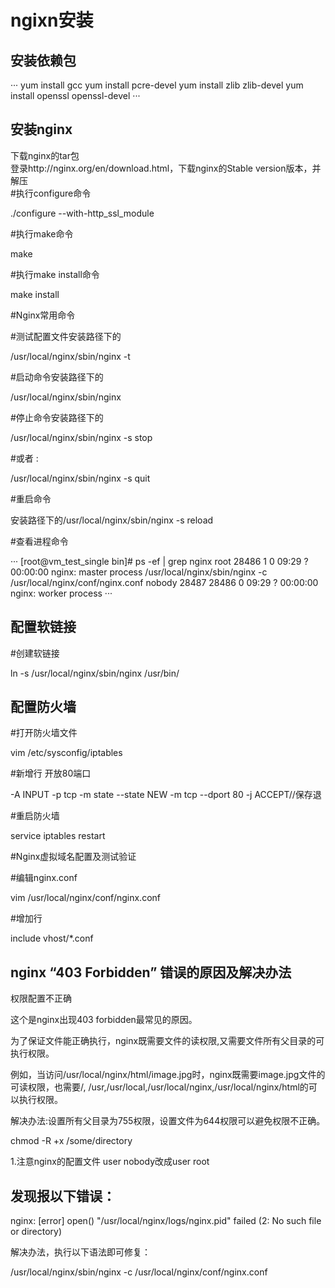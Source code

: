 # ngixn安装
## 安装依赖包
···
yum install gcc
yum install pcre-devel
yum install zlib zlib-devel
yum install openssl openssl-devel
···
## 安装nginx
下载nginx的tar包  
登录http://nginx.org/en/download.html，下载nginx的Stable version版本，并解压  
#执行configure命令  

./configure  --with-http_ssl_module  

#执行make命令  

make  

#执行make install命令  

make install  

#Nginx常用命令  

#测试配置文件安装路径下的  

/usr/local/nginx/sbin/nginx -t  

#启动命令安装路径下的 


/usr/local/nginx/sbin/nginx  

#停止命令安装路径下的  

/usr/local/nginx/sbin/nginx -s stop  

#或者 :   

/usr/local/nginx/sbin/nginx -s quit  

#重启命令  

安装路径下的/usr/local/nginx/sbin/nginx -s reload  

#查看进程命令  

···
[root@vm_test_single bin]# ps -ef | grep nginx
root     28486     1  0 09:29 ?        00:00:00 nginx: master process /usr/local/nginx/sbin/nginx -c /usr/local/nginx/conf/nginx.conf
nobody   28487 28486  0 09:29 ?        00:00:00 nginx: worker process
···

## 配置软链接
#创建软链接  

ln -s /usr/local/nginx/sbin/nginx  /usr/bin/  

## 配置防火墙  
#打开防火墙文件  

vim /etc/sysconfig/iptables  

#新增行  开放80端口  

-A INPUT -p tcp -m state --state NEW -m tcp --dport 80 -j ACCEPT//保存退  

#重启防火墙  

service iptables restart  

#Nginx虚拟域名配置及测试验证  

#编辑nginx.conf  

vim /usr/local/nginx/conf/nginx.conf  

#增加行   

include vhost/*.conf  



## nginx “403 Forbidden” 错误的原因及解决办法  
权限配置不正确  

这个是nginx出现403 forbidden最常见的原因。  

为了保证文件能正确执行，nginx既需要文件的读权限,又需要文件所有父目录的可执行权限。  

例如，当访问/usr/local/nginx/html/image.jpg时，nginx既需要image.jpg文件的可读权限，也需要/, /usr,/usr/local,/usr/local/nginx,/usr/local/nginx/html的可以执行权限。  

解决办法:设置所有父目录为755权限，设置文件为644权限可以避免权限不正确。  

chmod -R +x /some/directory  

1.注意nginx的配置文件 user nobody改成user root  

## 发现报以下错误：  
nginx: [error] open() "/usr/local/nginx/logs/nginx.pid" failed (2: No such file or directory)  

解决办法，执行以下语法即可修复：  

/usr/local/nginx/sbin/nginx -c /usr/local/nginx/conf/nginx.conf  
